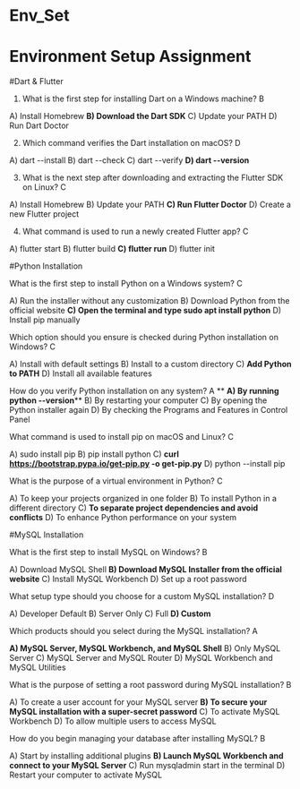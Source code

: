 # Env_Set

# Environment Setup Assignment

#Dart & Flutter

1. What is the first step for installing Dart on a Windows machine? B

A) Install Homebrew
**B) Download the Dart SDK**
C) Update your PATH
D) Run Dart Doctor


2. Which command verifies the Dart installation on macOS? D

A) dart --install
B) dart --check
C) dart --verify
**D) dart --version**


3. What is the next step after downloading and extracting the Flutter SDK on Linux? C

A) Install Homebrew
B) Update your PATH
**C) Run Flutter Doctor**
D) Create a new Flutter project


4. What command is used to run a newly created Flutter app? C

A) flutter start
B) flutter build
**C) flutter run**
D) flutter init


#Python Installation

What is the first step to install Python on a Windows system? C

A) Run the installer without any customization
B) Download Python from the official website
**C) Open the terminal and type sudo apt install python**
D) Install pip manually

Which option should you ensure is checked during Python installation on Windows? C

A) Install with default settings
B) Install to a custom directory
C) **Add Python to PATH**
D) Install all available features

How do you verify Python installation on any system? A
**
**A) By running python --version****
B) By restarting your computer
C) By opening the Python installer again
D) By checking the Programs and Features in Control Panel

What command is used to install pip on macOS and Linux? C

A) sudo install pip
B) pip install python
C) **curl https://bootstrap.pypa.io/get-pip.py -o get-pip.py**
D) python --install pip

What is the purpose of a virtual environment in Python? C

A) To keep your projects organized in one folder
B) To install Python in a different directory
C) **To separate project dependencies and avoid conflicts**
D) To enhance Python performance on your system

#MySQL Installation

What is the first step to install MySQL on Windows? B

A) Download MySQL Shell
**B) Download MySQL Installer from the official website**
C) Install MySQL Workbench
D) Set up a root password

What setup type should you choose for a custom MySQL installation? D

A) Developer Default
B) Server Only
C) Full
**D) Custom**

Which products should you select during the MySQL installation? A

**A) MySQL Server, MySQL Workbench, and MySQL Shell**
B) Only MySQL Server
C) MySQL Server and MySQL Router
D) MySQL Workbench and MySQL Utilities

What is the purpose of setting a root password during MySQL installation? B

A) To create a user account for your MySQL server
**B) To secure your MySQL installation with a super-secret password**
C) To activate MySQL Workbench
D) To allow multiple users to access MySQL

How do you begin managing your database after installing MySQL? B

A) Start by installing additional plugins
**B) Launch MySQL Workbench and connect to your MySQL Server**
C) Run mysqladmin start in the terminal
D) Restart your computer to activate MySQL
